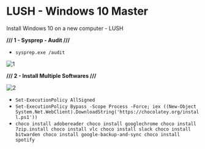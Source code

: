 # LUSH - Windows 10 Master
Install Windows 10 on a new computer - LUSH


**///  1 - Sysprep - Audit ///**
- ``` sysprep.exe /audit ```

![1](https://user-images.githubusercontent.com/22911613/84348777-1866a880-abb6-11ea-9856-f5bd5325f79c.jpg)

**///  2 - Install Multiple Softwares  ///**

![2](https://user-images.githubusercontent.com/22911613/84348996-a5116680-abb6-11ea-891e-e64e0c6cac97.jpg)

- ``` Set-ExecutionPolicy AllSigned ```
- ``` Set-ExecutionPolicy Bypass -Scope Process -Force; iex ((New-Object System.Net.WebClient).DownloadString('https://chocolatey.org/install.ps1')) ```
- ``` choco install adobereader choco install googlechrome choco install 7zip.install choco install vlc choco install slack choco install bitwarden choco install google-backup-and-sync choco install spotify ```
